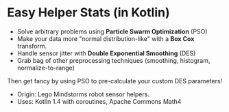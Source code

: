 # Easy Helper Stats (in Kotlin)

* Solve arbitrary problems using **Particle Swarm Optimization** (PSO)
* Make your data more "normal distribution-like" with a **Box Cox** transform.
* Handle sensor jitter with **Double Exponential Smoothing** (DES)
* Grab bag of other preprocessing techniques (smoothing, histogram, normalize-to-range)

Then get fancy by using PSO to pre-calculate your custom DES parameters!


* Origin: Lego Mindstorms robot sensor helpers.
* Uses: Kotlin 1.4 with coroutines, Apache Commons Math4